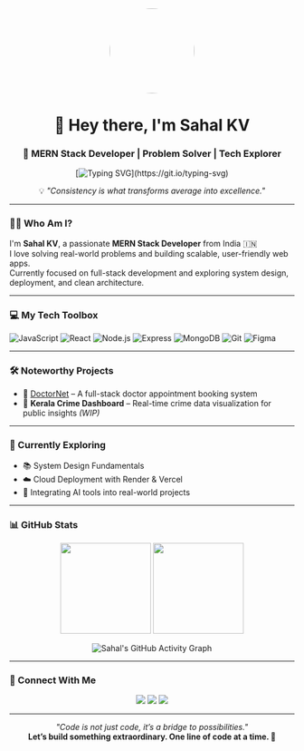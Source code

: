 <div align="center">

<img src="https://avatars.githubusercontent.com/u/YOUR_GITHUB_ID?v=4" width="150" style="border-radius: 50%" />

# 👋 Hey there, I'm Sahal KV  
### 🚀 MERN Stack Developer | Problem Solver | Tech Explorer  

[![Typing SVG](https://readme-typing-svg.herokuapp.com?font=Fira+Code&size=24&pause=1000&color=4A90E2&width=600&center=true&vCenter=true&lines=Turning+Ideas+into+Interactive+Web+Apps;MERN+Stack+Enthusiast+💻;Learning+Relentlessly+🚀;)](https://git.io/typing-svg)

💡 *"Consistency is what transforms average into excellence."*

</div>

---

### 🧑‍💼 Who Am I?

I'm **Sahal KV**, a passionate **MERN Stack Developer** from India 🇮🇳  
I love solving real-world problems and building scalable, user-friendly web apps.  
Currently focused on full-stack development and exploring system design, deployment, and clean architecture.

---

### 💻 My Tech Toolbox

![JavaScript](https://img.shields.io/badge/-JavaScript-F7DF1E?style=flat&logo=javascript&logoColor=000)
![React](https://img.shields.io/badge/-React-61DAFB?style=flat&logo=react&logoColor=000)
![Node.js](https://img.shields.io/badge/-Node.js-339933?style=flat&logo=node.js&logoColor=fff)
![Express](https://img.shields.io/badge/-Express.js-000?style=flat&logo=express&logoColor=fff)
![MongoDB](https://img.shields.io/badge/-MongoDB-47A248?style=flat&logo=mongodb&logoColor=fff)
![Git](https://img.shields.io/badge/-Git-F05032?style=flat&logo=git&logoColor=fff)
![Figma](https://img.shields.io/badge/-Figma-F24E1E?style=flat&logo=figma&logoColor=fff)

---

### 🛠️ Noteworthy Projects

- 🔹 [DoctorNet](https://github.com/sahal777/doctornet) – A full-stack doctor appointment booking system  
- 🔹 **Kerala Crime Dashboard** – Real-time crime data visualization for public insights *(WIP)*

---

### 🧠 Currently Exploring

- 📚 System Design Fundamentals  
- ☁️ Cloud Deployment with Render & Vercel  
- 🤖 Integrating AI tools into real-world projects  

---

### 📊 GitHub Stats

<p align="center">
  <img src="https://github-readme-stats.vercel.app/api?username=sahal777&show_icons=true&theme=radical" height="160px"/>
  <img src="https://github-readme-stats.vercel.app/api/top-langs/?username=sahal777&layout=compact&theme=radical" height="160px"/>
</p>

<p align="center">
  <img src="https://github-readme-activity-graph.vercel.app/graph?username=sahal777&theme=react-dark&hide_border=true&area=true" alt="Sahal's GitHub Activity Graph" />
</p>

---

### 🔗 Connect With Me

<p align="center">
  <a href="mailto:yourmail@gmail.com"><img src="https://img.shields.io/badge/Gmail-D14836?style=for-the-badge&logo=gmail&logoColor=white"/></a>
  <a href="https://linkedin.com/in/your-profile"><img src="https://img.shields.io/badge/LinkedIn-blue?style=for-the-badge&logo=linkedin&logoColor=white"/></a>
  <a href="https://github.com/sahal777"><img src="https://img.shields.io/badge/GitHub-100000?style=for-the-badge&logo=github&logoColor=white"/></a>
</p>

---

<p align="center">
  <i>"Code is not just code, it’s a bridge to possibilities."</i><br/>
  <strong>Let’s build something extraordinary. One line of code at a time. 🚀</strong>
</p>

<!--
**iamsahal77/iamsahal77** is a ✨ _special_ ✨ repository because its `README.md` (this file) appears on your GitHub profile.

Here are some ideas to get you started:

- 🔭 I’m currently working on ...
- 🌱 I’m currently learning ...
- 👯 I’m looking to collaborate on ...
- 🤔 I’m looking for help with ...
- 💬 Ask me about ...
- 📫 How to reach me: ...
- 😄 Pronouns: ...
- ⚡ Fun fact: ...
-->
